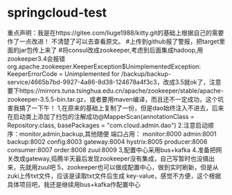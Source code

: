 # springcloud-test
重点声明：我是在https://gitee.com/liuge1988/kitty.git的基础上根据自己的需要作了一点改进！ 不清楚了可以去查看原文。 
#上传到github报了警报，把target里面的jar包传上来了 #将consul改成zookeeper,考虑到后面集成hadoop,用zookeeper3.4会报错org.apache.zookeeper.KeeperException$UnimplementedException: KeeperErrorCode = Unimplemented for /backup/backup-service/4665b7bd-9927-4a86-8d38-124678a4f3c3，改成3.5就ok了，注意要下https://mirrors.tuna.tsinghua.edu.cn/apache/zookeeper/stable/apache-zookeeper-3.5.5-bin.tar.gz，或者要用maven编译，而且还不一定成功，这个坑害我搞了一下午！
1,在原来的基础上复制了一份，但是dao始终注入不进去，后来在启动类上添加了扫包的注解成功@MapperScan(annotationClass = Repository.class, basePackages = "com.cloud.admin.dao")
2.注意启动顺序：monitor,admin,backup,其他随便
端口占用：
monitor:8000
admin:8001
backup:8002
config:8003
gateway:8004
hystrix:8005
producer:8006
consumer:8007
order:8008
zuul:8009
3,配置中心采用bus+kafka
4.准备把网关改成gateway,捣腾半天最后发现zookeeper没有集成，自己写暂时也没搞出来，先就用zuul吧
5，zookeeper也可以做成配置中心，做到实时刷新，但是从zuki上传txt文件，应该是读取txt文件后生成
key-value，感觉不方便，这个根据具体项目吧，我还是继续用bus+kafka作配置中心


